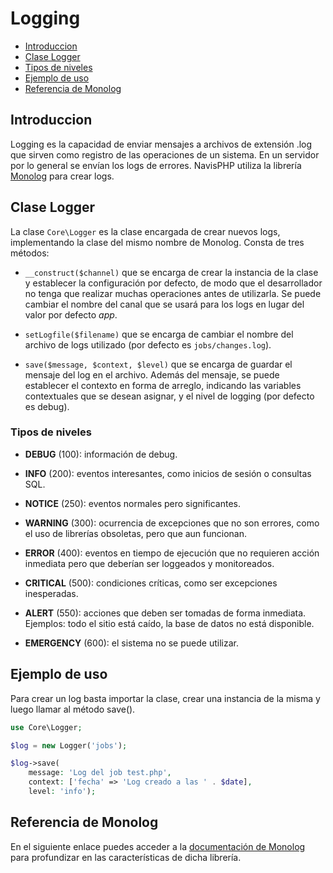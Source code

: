 # Logging

-   [Introduccion](#introduccion)
-   [Clase Logger](#clase-logger)
-   [Tipos de niveles](#tipos-de-niveles)
-   [Ejemplo de uso](#ejemplo-de-uso)
-   [Referencia de Monolog](#referencia-de-monolog)

## Introduccion

Logging es la capacidad de enviar mensajes a archivos de extensión .log que sirven como registro de las operaciones de un sistema. En un servidor por lo general se envían los logs de errores. NavisPHP utiliza la librería [Monolog](https://github.com/Seldaek/monolog) para crear logs.

## Clase Logger

La clase `Core\Logger` es la clase encargada de crear nuevos logs, implementando la clase del mismo nombre de Monolog. Consta de tres métodos:

-   `__construct($channel)` que se encarga de crear la instancia de la clase y establecer la configuración por defecto, de modo que el desarrollador no tenga que realizar muchas operaciones antes de utilizarla. Se puede cambiar el nombre del canal que se usará para los logs en lugar del valor por defecto _app_.

-   `setLogfile($filename)` que se encarga de cambiar el nombre del archivo de logs utilizado (por defecto es `jobs/changes.log`).

-   `save($message, $context, $level)` que se encarga de guardar el mensaje del log en el archivo. Además del mensaje, se puede establecer el contexto en forma de arreglo, indicando las variables contextuales que se desean asignar, y el nivel de logging (por defecto es debug).

### Tipos de niveles

-   **DEBUG** (100): información de debug.

-   **INFO** (200): eventos interesantes, como inicios de sesión o consultas SQL.

-   **NOTICE** (250): eventos normales pero significantes.

-   **WARNING** (300): ocurrencia de excepciones que no son errores, como el uso de librerías obsoletas, pero que aun funcionan.

-   **ERROR** (400): eventos en tiempo de ejecución que no requieren acción inmediata pero que deberían ser loggeados y monitoreados.

-   **CRITICAL** (500): condiciones críticas, como ser excepciones inesperadas.

-   **ALERT** (550): acciones que deben ser tomadas de forma inmediata. Ejemplos: todo el sitio está caído, la base de datos no está disponible.

-   **EMERGENCY** (600): el sistema no se puede utilizar.

## Ejemplo de uso

Para crear un log basta importar la clase, crear una instancia de la misma y luego llamar al método save().

```php
use Core\Logger;

$log = new Logger('jobs');

$log->save(
    message: 'Log del job test.php',
    context: ['fecha' => 'Log creado a las ' . $date],
    level: 'info');
```

## Referencia de Monolog

En el siguiente enlace puedes acceder a la [documentación de Monolog](https://github.com/Seldaek/monolog/blob/main/doc/01-usage.md) para profundizar en las características de dicha librería.
